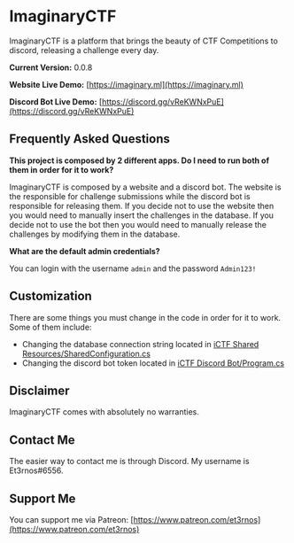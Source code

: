 # ImaginaryCTF

ImaginaryCTF is a platform that brings the beauty of CTF Competitions to discord, releasing a challenge every day.

**Current Version:** 0.0.8

**Website Live Demo:** [https://imaginary.ml](https://imaginary.ml)

**Discord Bot Live Demo:** [https://discord.gg/vReKWNxPuE](https://discord.gg/vReKWNxPuE)

## Frequently Asked Questions

**This project is composed by 2 different apps. Do I need to run both of them in order for it to work?**

ImaginaryCTF is composed by a website and a discord bot. The website is the responsible for challenge submissions while the discord bot is responsible for releasing them.
If you decide not to use the website then you would need to manually insert the challenges in the database. If you decide not to use the bot then you would need to manually release the challenges by modifying them in the database.

**What are the default admin credentials?**

You can login with the username `admin` and the password `Admin123!`

## Customization

There are some things you must change in the code in order for it to work. Some of them include:

- Changing the database connection string located in [iCTF Shared Resources/SharedConfiguration.cs](iCTF%20Shared%20Resources/SharedConfiguration.cs)
- Changing the discord bot token located in [iCTF Discord Bot/Program.cs](iCTF%20Discord%20Bot/Program.cs)

## Disclaimer

ImaginaryCTF comes with absolutely no warranties.

## Contact Me

The easier way to contact me is through Discord. My username is Et3rnos#6556.

## Support Me

You can support me via Patreon: [https://www.patreon.com/et3rnos](https://www.patreon.com/et3rnos)
